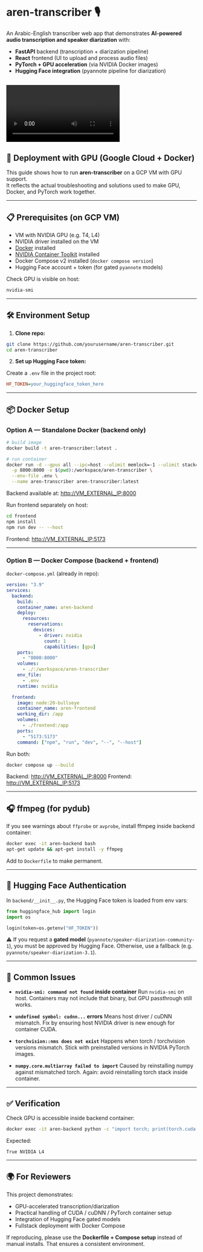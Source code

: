 # aren-transcriber 🎙️

An Arabic-English transcriber web app that demonstrates **AI-powered audio transcription and speaker diarization** with:

- **FastAPI** backend (transcription + diarization pipeline)
- **React** frontend (UI to upload and process audio files)
- **PyTorch + GPU acceleration** (via NVIDIA Docker images)
- **Hugging Face integration** (pyannote pipeline for diarization)

![Demo](https://private-user-images.githubusercontent.com/193221411/497522666-2f037e91-a7da-4435-b38f-46e246528bd6.mp4?jwt=eyJ0eXAiOiJKV1QiLCJhbGciOiJIUzI1NiJ9.eyJpc3MiOiJnaXRodWIuY29tIiwiYXVkIjoicmF3LmdpdGh1YnVzZXJjb250ZW50LmNvbSIsImtleSI6ImtleTUiLCJleHAiOjE3NTk2NDg4MTQsIm5iZiI6MTc1OTY0ODUxNCwicGF0aCI6Ii8xOTMyMjE0MTEvNDk3NTIyNjY2LTJmMDM3ZTkxLWE3ZGEtNDQzNS1iMzhmLTQ2ZTI0NjUyOGJkNi5tcDQ_WC1BbXotQWxnb3JpdGhtPUFXUzQtSE1BQy1TSEEyNTYmWC1BbXotQ3JlZGVudGlhbD1BS0lBVkNPRFlMU0E1M1BRSzRaQSUyRjIwMjUxMDA1JTJGdXMtZWFzdC0xJTJGczMlMkZhd3M0X3JlcXVlc3QmWC1BbXotRGF0ZT0yMDI1MTAwNVQwNzE1MTRaJlgtQW16LUV4cGlyZXM9MzAwJlgtQW16LVNpZ25hdHVyZT1iN2QyYTViNmNlYzgxZGM2MWEwMWMzYjE0ODFhOGM0NjBmMWQzZTdjMTc5MGE1MWE0MWQ4NjI2YjkwOWZhY2FmJlgtQW16LVNpZ25lZEhlYWRlcnM9aG9zdCJ9.qe9dVnY20JugOuPQYhUmgfAzhgScu0tHGIsk8CKwmHM)
---

## 🚀 Deployment with GPU (Google Cloud + Docker)

This guide shows how to run **aren-transcriber** on a GCP VM with GPU support.  
It reflects the actual troubleshooting and solutions used to make GPU, Docker, and PyTorch work together.

---

## 📋 Prerequisites (on GCP VM)

- VM with NVIDIA GPU (e.g. T4, L4)
- NVIDIA driver installed on the VM
- [Docker](https://docs.docker.com/engine/install/) installed
- [NVIDIA Container Toolkit](https://docs.nvidia.com/datacenter/cloud-native/container-toolkit/install-guide.html) installed
- Docker Compose v2 installed (`docker compose version`)
- Hugging Face account + token (for gated `pyannote` models)

Check GPU is visible on host:

```bash
nvidia-smi
````

---

## 🛠️ Environment Setup

1. **Clone repo:**

```bash
git clone https://github.com/yourusername/aren-transcriber.git
cd aren-transcriber
```

2. **Set up Hugging Face token:**

Create a `.env` file in the project root:

```ini
HF_TOKEN=your_huggingface_token_here
```

---

## 📦 Docker Setup

### Option A — Standalone Docker (backend only)

```bash
# build image
docker build -t aren-transcriber:latest .

# run container
docker run -d --gpus all --ipc=host --ulimit memlock=-1 --ulimit stack=67108864 \
  -p 8000:8000 -v $(pwd):/workspace/aren-transcriber \
  --env-file .env \
  --name aren-transcriber aren-transcriber:latest
```

Backend available at: [http://VM_EXTERNAL_IP:8000](http://VM_EXTERNAL_IP:8000)

Run frontend separately on host:

```bash
cd frontend
npm install
npm run dev -- --host
```

Frontend: [http://VM_EXTERNAL_IP:5173](http://VM_EXTERNAL_IP:5173)

---

### Option B — Docker Compose (backend + frontend)

`docker-compose.yml` (already in repo):

```yaml
version: "3.9"
services:
  backend:
    build: .
    container_name: aren-backend
    deploy:
      resources:
        reservations:
          devices:
            - driver: nvidia
              count: 1
              capabilities: [gpu]
    ports:
      - "8000:8000"
    volumes:
      - ./:/workspace/aren-transcriber
    env_file:
      - .env
    runtime: nvidia

  frontend:
    image: node:20-bullseye
    container_name: aren-frontend
    working_dir: /app
    volumes:
      - ./frontend:/app
    ports:
      - "5173:5173"
    command: ["npm", "run", "dev", "--", "--host"]
```

Run both:

```bash
docker compose up --build
```

Backend: [http://VM_EXTERNAL_IP:8000](http://VM_EXTERNAL_IP:8000)
Frontend: [http://VM_EXTERNAL_IP:5173](http://VM_EXTERNAL_IP:5173)

---

## 🎧 ffmpeg (for pydub)

If you see warnings about `ffprobe` or `avprobe`, install ffmpeg inside backend container:

```bash
docker exec -it aren-backend bash
apt-get update && apt-get install -y ffmpeg
```

Add to `Dockerfile` to make permanent.

---

## 🔑 Hugging Face Authentication

In `backend/__init__.py`, the Hugging Face token is loaded from env vars:

```python
from huggingface_hub import login
import os

login(token=os.getenv("HF_TOKEN"))
```

⚠️ If you request a **gated model** (`pyannote/speaker-diarization-community-1`), you must be approved by Hugging Face.
Otherwise, use a fallback (e.g. `pyannote/speaker-diarization-3.1`).

---

## 🐛 Common Issues

* **`nvidia-smi: command not found` inside container**
  Run `nvidia-smi` on host. Containers may not include that binary, but GPU passthrough still works.

* **`undefined symbol: cudnn...` errors**
  Means host driver / cuDNN mismatch. Fix by ensuring host NVIDIA driver is new enough for container CUDA.

* **`torchvision::nms does not exist`**
  Happens when torch / torchvision versions mismatch. Stick with preinstalled versions in NVIDIA PyTorch images.

* **`numpy.core.multiarray failed to import`**
  Caused by reinstalling numpy against mismatched torch. Again: avoid reinstalling torch stack inside container.

---

## ✅ Verification

Check GPU is accessible inside backend container:

```bash
docker exec -it aren-backend python -c "import torch; print(torch.cuda.is_available(), torch.cuda.get_device_name(0))"
```

Expected:

```
True NVIDIA L4
```
---

## 🌍 For Reviewers

This project demonstrates:

* GPU-accelerated transcription/diarization
* Practical handling of CUDA / cuDNN / PyTorch container setup
* Integration of Hugging Face gated models
* Fullstack deployment with Docker Compose

If reproducing, please use the **Dockerfile + Compose setup** instead of manual installs.
That ensures a consistent environment.
